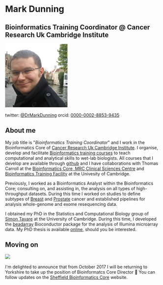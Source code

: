 # Mark Dunning
## Bioinformatics Training Coordinator @ Cancer Research Uk Cambridge Institute

![](images/Mark-Dunning.jpg)

twitter: [@DrMarkDunning](https://twitter.com/DrMarkDunning)
orcid: [0000-0002-8853-9435](https://orcid.org/0000-0002-8853-9435)

## About me

My job title is "*Bioinformatics Training Coordinator*" and I work in the Bioinformatics Core of [Cancer Research Uk Cambridge Institute](http://www.cruk.cam.ac.uk/). I organise, develop and facilitate [Bioinformatics training courses](http://www.cruk.cam.ac.uk/core-facilities/bioinformatics-core/training) to teach computational and analytical skills to wet-lab biologists. All courses that I develop are available through [github](https://github.com/bioinformatics-core-shared-training) and I have collaborations with Thomas Carroll at the [Bioinformatics Core, MRC Clinical Sciences Centre](http://mrccsc.github.io/) and [Bioinformatics Training Facility](http://bioinfotraining.bio.cam.ac.uk/about) at the Univesity of Cambridge. 

Previously, I worked as a Bioinformatics Analyst within the Bioinformatics Core; consulting on, and assisting in, the analysis on all types of high-throughput datasets. During this time I worked on studies to define subtypes of [Breast](http://www.nature.com/nature/journal/v486/n7403/full/nature10983.html) and [Prostate](http://www.sciencedirect.com/science/article/pii/S2352396415300712) cancer and established pipelines for analysis whole-genome and exome resequencing data.

I obtained my PhD in the Statistics and Computational Biology group of [Simon Tavare](http://www.compbio.group.cam.ac.uk/) at the University of Cambridge. During this time, I developed the [beadarray](http://www.bioconductor.org/packages/release/bioc/html/beadarray.html) Bioconductor package for the analysis of Illumina microarray data. My PhD thesis is available [online](https://www.repository.cam.ac.uk/handle/1810/218542), should you be interested.

## Moving on

![](https://upload.wikimedia.org/wikipedia/commons/9/90/FlagOfYorkshire.svg)

I'm delighted to announce that from October 2017 I will be returning to Yorkshire to take up the position of Bioinformatcs Core Director :tada: You can follow updates on the [Sheffield Bioinformatics Core](https://sheffield-bioinformatics-core.github.io/) website.

